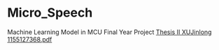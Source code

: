 # Micro_Speech
Machine Learning Model in MCU
Final Year Project
[Thesis II XUJinlong 1155127368.pdf](https://github.com/Huigamlong/Micro_Speech/files/11721535/Thesis.II.XUJinlong.1155127368.pdf)
